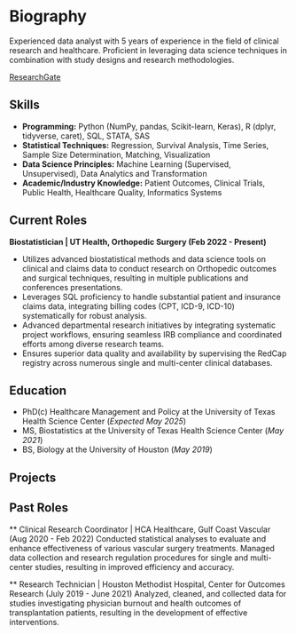# Biography
Experienced data analyst with 5 years of experience in the field of clinical research and healthcare. Proficient in leveraging data science techniques in combination with study designs and research methodologies. 

[ResearchGate](researchgate.net/profile/Jacob-Siahaan)

## Skills
- **Programming:** Python (NumPy, pandas, Scikit-learn, Keras), R (dplyr, tidyverse, caret), SQL, STATA, SAS
- **Statistical Techniques:** Regression, Survival Analysis, Time Series, Sample Size Determination, Matching, Visualization
- **Data Science Principles:** Machine Learning (Supervised, Unsupervised), Data Analytics and Transformation
- **Academic/Industry Knowledge:** Patient Outcomes, Clinical Trials, Public Health, Healthcare Quality, Informatics Systems

## Current Roles
**Biostatistician | UT Health, Orthopedic Surgery (Feb 2022 - Present)**
- Utilizes advanced biostatistical methods and data science tools on clinical and claims data to conduct research on Orthopedic outcomes and surgical techniques, resulting in multiple publications and conferences presentations.
- Leverages SQL proficiency to handle substantial patient and insurance claims data, integrating billing codes (CPT, ICD-9, ICD-10) systematically for robust analysis.
- Advanced departmental research initiatives by integrating systematic project workflows, ensuring seamless IRB compliance and coordinated efforts among diverse research teams.  
- Ensures superior data quality and availability by supervising the RedCap registry across numerous single and multi-center clinical databases.

## Education
- PhD(c) Healthcare Management and Policy at the University of Texas Health Science Center (_Expected May 2025_)
- MS, Biostatistics	at the  University of Texas Health Science Center (_May 2021_)	 			        		
- BS, Biology at the University of Houston (_May 2019_)

## Projects

## Past Roles
** Clinical Research Coordinator | HCA Healthcare, Gulf Coast Vascular (Aug 2020 - Feb 2022)
Conducted statistical analyses to evaluate and enhance effectiveness of various vascular surgery treatments. Managed data collection and research regulation procedures for single and multi-center studies, resulting in improved efficiency and accuracy.

** Research Technician | Houston Methodist Hospital, Center for Outcomes Research (July 2019 - June 2021)
Analyzed, cleaned, and collected data for studies investigating physician burnout and health outcomes of transplantation patients, resulting in the development of effective interventions.
